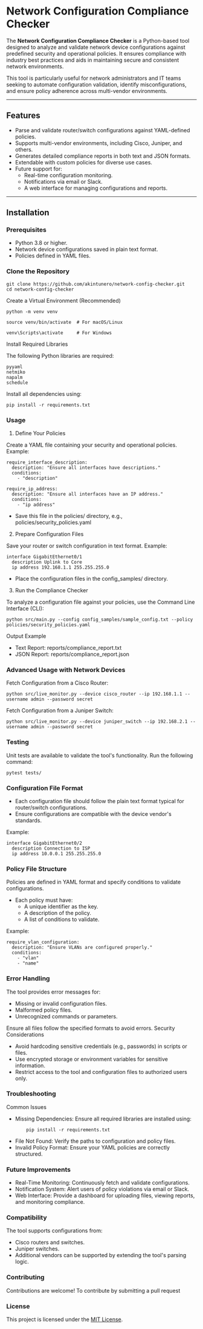 # Network Configuration Compliance Checker

The **Network Configuration Compliance Checker** is a Python-based tool designed to analyze and validate network device configurations against predefined security and operational policies. It ensures compliance with industry best practices and aids in maintaining secure and consistent network environments.

This tool is particularly useful for network administrators and IT teams seeking to automate configuration validation, identify misconfigurations, and ensure policy adherence across multi-vendor environments.

---

## Features

- Parse and validate router/switch configurations against YAML-defined policies.
- Supports multi-vendor environments, including Cisco, Juniper, and others.
- Generates detailed compliance reports in both text and JSON formats.
- Extendable with custom policies for diverse use cases.
- Future support for:
    - Real-time configuration monitoring.
    - Notifications via email or Slack.
    - A web interface for managing configurations and reports.

---

## Installation

### Prerequisites

- Python 3.8 or higher.
- Network device configurations saved in plain text format.
- Policies defined in YAML files.

### Clone the Repository

```
git clone https://github.com/akintunero/network-config-checker.git
cd network-config-checker
```

Create a Virtual Environment (Recommended)
```
python -m venv venv

source venv/bin/activate  # For macOS/Linux

venv\Scripts\activate     # For Windows
```

Install Required Libraries

The following Python libraries are required:

    pyyaml
    netmiko
    napalm
    schedule

Install all dependencies using:

```
pip install -r requirements.txt
```

### Usage
1. Define Your Policies

Create a YAML file containing your security and operational policies. Example:

```
require_interface_description:
  description: "Ensure all interfaces have descriptions."
  conditions:
    - "description"

require_ip_address:
  description: "Ensure all interfaces have an IP address."
  conditions:
    - "ip address"
```

- Save this file in the policies/ directory, e.g., policies/security_policies.yaml

2. Prepare Configuration Files

Save your router or switch configuration in text format. Example:
```
interface GigabitEthernet0/1
  description Uplink to Core
  ip address 192.168.1.1 255.255.255.0
```

- Place the configuration files in the config_samples/ directory.

3. Run the Compliance Checker

To analyze a configuration file against your policies, use the Command Line Interface (CLI):

```
python src/main.py --config config_samples/sample_config.txt --policy policies/security_policies.yaml
```

Output Example

- Text Report: reports/compliance_report.txt
- JSON Report: reports/compliance_report.json

### Advanced Usage with Network Devices
Fetch Configuration from a Cisco Router:
```
python src/live_monitor.py --device cisco_router --ip 192.168.1.1 --username admin --password secret
```

Fetch Configuration from a Juniper Switch:
```
python src/live_monitor.py --device juniper_switch --ip 192.168.2.1 --username admin --password secret
```

### Testing
Unit tests are available to validate the tool's functionality. Run the following command:
```
pytest tests/
```

### Configuration File Format

- Each configuration file should follow the plain text format typical for router/switch configurations.
- Ensure configurations are compatible with the device vendor's standards.

Example:
```
interface GigabitEthernet0/2
  description Connection to ISP
  ip address 10.0.0.1 255.255.255.0
```

### Policy File Structure

Policies are defined in YAML format and specify conditions to validate configurations.

- Each policy must have:
    - A unique identifier as the key.
    - A description of the policy.
    -  A list of conditions to validate.

Example:
```
require_vlan_configuration:
  description: "Ensure VLANs are configured properly."
  conditions:
    - "vlan"
    - "name"
```

### Error Handling

The tool provides error messages for:

- Missing or invalid configuration files.
- Malformed policy files.
- Unrecognized commands or parameters.

Ensure all files follow the specified formats to avoid errors.
Security Considerations

- Avoid hardcoding sensitive credentials (e.g., passwords) in scripts or files.
- Use encrypted storage or environment variables for sensitive information.
- Restrict access to the tool and configuration files to authorized users only.

### Troubleshooting
Common Issues

- Missing Dependencies: Ensure all required libraries are installed using:
    ```
        pip install -r requirements.txt
    ```
- File Not Found: Verify the paths to configuration and policy files.
- Invalid Policy Format: Ensure your YAML policies are correctly structured.

### Future Improvements

- Real-Time Monitoring: Continuously fetch and validate configurations.
- Notification System: Alert users of policy violations via email or Slack.
- Web Interface: Provide a dashboard for uploading files, viewing reports, and monitoring compliance.

### Compatibility

The tool supports configurations from:

- Cisco routers and switches.
- Juniper switches.
- Additional vendors can be supported by extending the tool's parsing logic.

### Contributing

Contributions are welcome! To contribute by submitting a pull request

### License

This project is licensed under the [MIT License](https://opensource.org/licenses/MIT).
